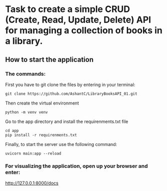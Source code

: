 # Task to create a simple CRUD (Create, Read, Update, Delete) API for managing a collection	of books in	a library.

## How to start the application

### The commands:
First you have to git clone the files by entering in your terminal:

```
git clone https://github.com/AshantC/LibraryBooksAPI_01.git
```
Then create the virtual environment
```
python -m venv venv
```
Go to the app directory and install the requirenments.txt file
```
cd app
pip install -r requirenments.txt
```
Finally, to start the server use the following command: 
```
uvicorn main:app --reload
```

### For visualizing the application, open up your browser and enter:

http://127.0.0.1:8000/docs
